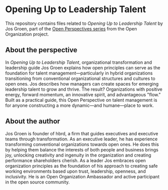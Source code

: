 # Opening Up to Leadership Talent
This repository contains files related to *Opening Up to Leadership Talent* by Jos Groen, part of the [Open Perspectives series](https://github.com/open-organization/open-perspectives) from the Open Organization project.

## About the perspective
In *Opening Up to Leadership Talent*, organizational transformation and leadership guide Jos Groen explains how open principles can serve as the foundation for talent management—particularly in hybrid organizations transitioning from conventional organizational structures and cultures to open ones. Jos describes how managers can create spaces for emerging leadership talent to grow and thrive. The result? Organizations with positive energy, forward momentum, an innovative spirit, and advantageous "flow." Built as a practical guide, this Open Perspective on talent management is for anyone constructing a more dynamic—and humane—place to work.

## About the author
Jos Groen is founder of hbrd, a firm that guides executives and executive teams through transformation. As an executive leader, he has experience transforming conventional organizations towards open ones. He does this by helping them balance the interests of both people and business brings joy, unlocking creativity and ingenuity in the organization and creating performance shareholders cherish. As a leader Jos embraces open organization principles as the foundation of his approach to creating safe working environments based upon trust, leadership, openness, and inclusivity. He is an Open Organization Ambassador and active participant in the open source community.

